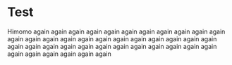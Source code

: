 # Test
Himomo again
again
again
again
again
again
again
again
again
again
again
again
again
again
again
again
again
again
again
again
again
again
again
again
again
again
again
again
again
again
again
again
again
again
again
again
again
again
again
again
again
